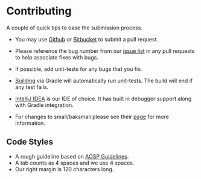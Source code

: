 # Contributing

A couple of quick tips to ease the submission process.

 * You may use [Github](https://github.com/iBotPeaches/Apktool) or [Bitbucket](https://bitbucket.org/iBotPeaches/apktool/) to submit a pull request.

 * Please reference the bug number from our [issue list](https://github.com/iBotPeaches/Apktool/issues) in any pull requests to help associate fixes with bugs.

 * If possible, add unit-tests for any bugs that you fix.

 * [Building](http://ibotpeaches.github.io/Apktool/build/) via Gradle will automatically run unit-tests. The build will end if any test fails.

 * [IntelliJ IDEA](http://www.jetbrains.com/idea/) is our IDE of choice. It has built in debugger support along with Gradle integration.

 * For changes to smali/baksmali please see their [page](https://github.com/google/smali) for more information.


## Code Styles
 * A rough guideline based on [AOSP Guidelines](https://source.android.com/source/code-style.html).
 * A tab counts as 4 spaces and we use 4 spaces.
 * Our right margin is 120 characters long.
